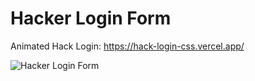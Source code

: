 # Hacker Login Form
Animated Hack Login: https://hack-login-css.vercel.app/

![Hacker Login Form](https://github.com/eldoJr/hack_login-CSS/blob/main/preview.png)
 
